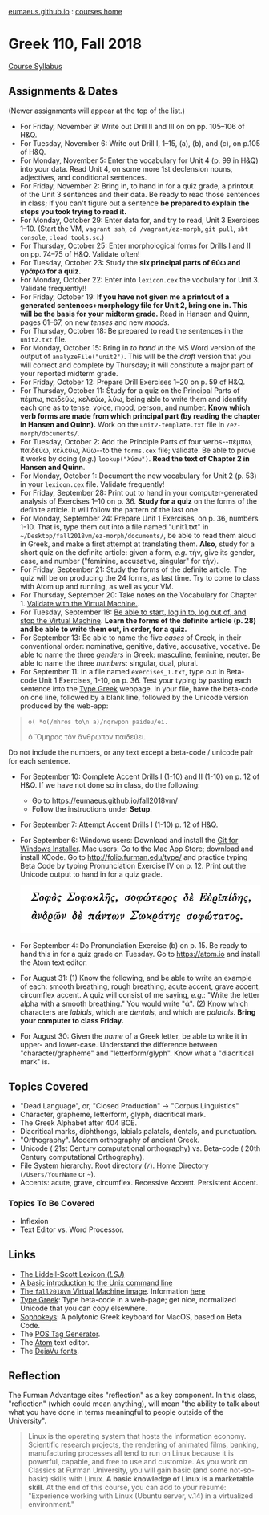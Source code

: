 
[eumaeus.github.io](https://eumaeus.github.io) : [courses home](index.md)


# Greek 110, Fall 2018

[Course Syllabus](GRK110-Syllabus.md)

## Assignments & Dates 

(Newer assignments will appear at the top of the list.)

- For Friday, November 9: Write out Drill II and III on on pp. 105–106 of H&Q.
- For Tuesday, November 6: Write out Drill I, 1–15, (a), (b), and (c), on p.105 of H&Q.
- For Monday, November 5: Enter the vocabulary for Unit 4 (p. 99 in H&Q) into your data. Read Unit 4, on some more 1st declension nouns, adjectives, and conditional sentences.
- For Friday, November 2: Bring in, to hand in for a quiz grade, a printout of the Unit 3 sentences and their data. Be ready to read those sentences in class; if you can't figure out a sentence **be prepared to explain the steps you took trying to read it.** 
- For Monday, October 29: Enter data for, and try to read, Unit 3 Exercises 1–10. (Start the VM, `vagrant ssh`, `cd /vagrant/ez-morph`, `git pull`, `sbt console`, `:load tools.sc`.)
- For Thursday, October 25: Enter morphological forms for Drills I and II on pp. 74–75 of H&Q. Validate often!
- For Tuesday, October 23: Study the **six principal parts of θύω and γράφω for a quiz.**
- For Monday, October 22: Enter into `lexicon.cex` the vocbulary for Unit 3. Validate frequently!! 
- For Friday, October 19: **If you have not given me a printout of a generated sentences+morphology file for Unit 2, bring one in. This will be the basis for your midterm grade.** Read in Hansen and Quinn, pages 61–67, on new *tenses* and new *moods*. 
- For Thursday, October 18: Be prepared to read the sentences in the `unit2.txt` file.
- For Monday, October 15: Bring in *to hand in* the MS Word version of the output of `analyzeFile("unit2")`. This will be the *draft* version that you will correct and complete by Thursday; it will constitute a major part of your reported midterm grade.
- For Friday, October 12: Prepare Drill Exercises 1–20 on p. 59 of H&Q.
- For Thursday, October 11: Study for a quiz on the Principal Parts of πέμπω, παιδεύω, κελεύω, λύω, being able to write them and identify each one as to tense, voice, mood, person, and number. **Know which verb forms are made from which principal part (by reading the chapter in Hansen and Quinn).** Work on the `unit2-template.txt` file in `/ez-morph/documents/`. 
- For Tuesday, October 2: Add the Principle Parts of four verbs--πέμπω, παιδεύω, κελεύω, λύω--to the `forms.cex` file; validate. Be able to prove it works by doing (*e.g.*) `lookup("λύσω")`. **Read the text of Chapter 2 in Hansen and Quinn**.
- For Monday, October 1: Document the new vocabulary for Unit 2 (p. 53) in your `lexicon.cex` file. Validate frequently!
- For Friday, September 28: Print out to hand in your computer-generated analysis of Exercises 1–10 on p. 36. **Study for a quiz** on the forms of the definite article. It will follow the pattern of the last one.
- For Monday, September 24: Prepare Unit 1 Exercises, on p. 36, numbers 1-10. That is, type them out into a file named "unit1.txt" in `~/Desktop/fall2018vm/ez-morph/documents/`, be able to read them aloud in Greek, and make a first attempt at translating them. **Also**, study for a short quiz on the definite article: given a form, *e.g.* τήν, give its gender, case, and number ("feminine, accusative, singular" for τήν).
- For Friday, September 21: Study the forms of the definite article. The quiz will be on producing the 24 forms, as last time. Try to come to class with Atom up and running, as well as your VM. 
- For Thursday, September 20: Take notes on the Vocabulary for Chapter 1. [Validate with the Virtual Machine.](https://eumaeus.github.io/fall2018vm/). 
- For Tuesday, September 18: [Be able to start, log in to, log out of, and stop the Virtual Machine](https://eumaeus.github.io/fall2018vm/). **Learn the forms of the definite article (p. 28) and be able to write them out, in order, for a quiz.**
- For September 13: Be able to name the five *cases* of Greek, in their conventional order: nominative, genitive, dative, accusative, vocative. Be able to name the three *genders* in Greek: masculine, feminine, neuter. Be able to name the three *numbers*: singular, dual, plural.
- For September 11: In a file named `exercises_1.txt`, type out in Beta-code Unit 1 Exercises, 1-10, on p. 36. Test your typing by pasting each sentence into the [Type Greek](http://folio.furman.edu/type/) webpage. In your file, have the beta-code on one line, followed by a blank line, followed by the Unicode version produced by the web-app:

> `o( *o(/mhros to\n a)/nqrwpon paideu/ei.`
> 
> ὁ Ὅμηρος τὸν ἄνθρωπον παιδεύει.

Do not include the numbers, or any text except a beta-code / unicode pair for each sentence.

- For September 10: Complete Accent Drills I (1-10) and II (1-10) on p. 12 of H&Q. If we have not done so in class, do the following:
	- Go to <https://eumaeus.github.io/fall2018vm/>
	- Follow the instructions under **Setup**. 
- For September 7: Attempt Accent Drills I (1-10) p. 12 of H&Q. 
- For September 6: Windows users: Download and install the [Git for Windows Installer](https://gitforwindows.org/). Mac users: Go to the Mac App Store; download and install XCode. Go to <http://folio.furman.edu/type/> and practice typing Beta Code by typing Pronunciation Exercise IV on p. 12. Print out the Unicode output to hand in for a quiz grade.

	![Typing Practice](assets/reading.png)

- For September 4: Do Pronunciation Exercise (b) on p. 15. Be ready to hand this in for a quiz grade on Tuesday. Go to <https://atom.io> and install the Atom text editor.
- For August 31: (1) Know the following, and be able to write an example of each: smooth breathing, rough breathing, acute accent, grave accent, circumflex accent. A quiz will consist of me saying, *e.g.*: "Write the letter alpha with a smooth breathing." You would write "ἀ". (2) Know which characters are *labials*, which are *dentals*, and which are *palatals*. **Bring your computer to class Friday.**
- For August 30: Given the *name* of a Greek letter, be able to write it in upper- and lower-case. Understand the difference between "character/grapheme" and "letterform/glyph". Know what a "diacritical mark" is.

## Topics Covered

- "Dead Language", or, "Closed Production" → "Corpus Linguistics"
- Character, grapheme, letterform, glyph, diacritical mark.
- The Greek Alphabet after 404 BCE.
- Diacritical marks, diphthongs, labials palatals, dentals, and punctuation.
- "Orthography". Modern orthography of ancient Greek.
- Unicode ( 21st Century computational orthography) vs. Beta-code ( 20th Century computational Orthography).
- File System hierarchy. Root directory (`/`). Home Directory (`/Users/YourName` or `~`).
- Accents: acute, grave, circumflex. Recessive Accent. Persistent Accent.

### Topics To Be Covered 

- Inflexion
- Text Editor vs. Word Processor.

## Links

- [The Liddell-Scott Lexicon (*LSJ*)](http://folio2.furman.edu/lsj/)
- [A basic introduction to the Unix command line](https://eumaeus.github.io/2018/09/07/cli.html)
- [The `fall2018vm` Virtual Machine image](https://github.com/Eumaeus/fall2018vm). Information [here](https://eumaeus.github.io/fall2018vm/)
- [Type Greek](http://folio.furman.edu/type/): Type beta-code in a web-page; get nice, normalized Unicode that you can copy elsewhere.
- [Sophokeys](http://www.benjaminblonder.org/sophokeys/): A polytonic Greek keyboard for MacOS, based on Beta Code.
- The [POS Tag Generator](http://folio.furman.edu/pos/).
- The [Atom](https://atom.io) text editor.
- The [DejaVu fonts](https://dejavu-fonts.github.io).

## Reflection

The Furman Advantage cites "reflection" as a key component. In this class, "reflection" (which could mean anything), will mean "the ability to talk about what you have done in terms meaningful to people outside of the University".

> Linux is the operating system that hosts the information economy. Scientific research projects, the rendering of animated films, banking, manufacturing processes all tend to run on Linux because it is powerful, capable, and free to use and customize. As you work on Classics at Furman University, you will gain basic (and some not-so-basic) skills with Linux. **A basic knowledge of Linux is a marketable skill.** At the end of this course, you can add to your resumé: "Experience working with Linux (Ubuntu server, v.14) in a virtualized environment."
